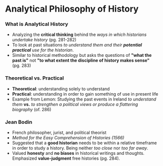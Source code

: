 # Analytical Philosophy of History

### What is Analytical History
- Analyzing the **critical thinking** behind the _ways in which historians undertake history_ (pg. 281-282)
- To look at past situations _to understand them and their **potential practical** use for the historian_.
- Similar to historical methodology but asks the questions of **"what the past is"** not **"to what extent the discipline of history makes sense"** (pg. 283)
### Theoretical vs. Practical
- **Theoretical**: understanding solely to understand
- **Practical**: understanding in order to gain something of use in present life
- Example from Lemon: Studying the past events in Ireland _to understand them_ **vs.** _to strengthen a political views or produce a flattering biography_ (of. 286)
### Jean Bodin
- French philosopher, jurist, and political theorist
- _Method for the Easy Comprehension of Histories (1566)_ 
- Suggested that a **good historian** needs to be within a relative timeframe in order to study a history. Being neither _too close_ nor _too far away_.
- Valued **honesty** and **no biases** in historical writings and thoughts. Emphasized **value-judgment** free histories (pg. 284).

